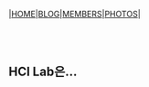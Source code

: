 |[HOME](README.md)|[BLOG](blog.md)|[MEMBERS](members.md)|[PHOTOS](photos.md)|

<br><br>
## HCI Lab은...

